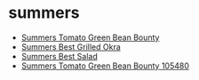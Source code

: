 # summers

 * [Summers Tomato Green Bean Bounty](../../index/s/summers-tomato-green-bean-bounty-105480.json)
 * [Summers Best Grilled Okra](../../index/s/summers-best-grilled-okra.json)
 * [Summers Best Salad](../../index/s/summers-best-salad.json)
 * [Summers Tomato Green Bean Bounty 105480](../../index/s/summers-tomato-green-bean-bounty-105480.json)
